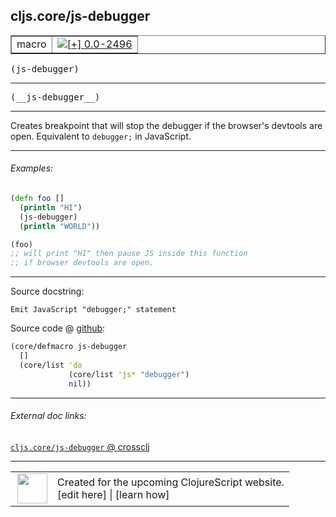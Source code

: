 ## cljs.core/js-debugger



 <table border="1">
<tr>
<td>macro</td>
<td><a href="https://github.com/cljsinfo/cljs-api-docs/tree/0.0-2496"><img valign="middle" alt="[+] 0.0-2496" title="Added in 0.0-2496" src="https://img.shields.io/badge/+-0.0--2496-lightgrey.svg"></a> </td>
</tr>
</table>

<samp>(js-debugger)</samp><br>

---

 <samp>
(__js-debugger__)<br>
</samp>

---

Creates breakpoint that will stop the debugger if the browser's devtools are
open.  Equivalent to `debugger;` in JavaScript.



---

###### Examples:

```clj
(defn foo []
  (println "HI")
  (js-debugger)
  (println "WORLD"))

(foo)
;; will print "HI" then pause JS inside this function
;; if browser devtools are open.
```



---



Source docstring:

```
Emit JavaScript "debugger;" statement
```


Source code @ [github]():

```clj
(core/defmacro js-debugger
  []
  (core/list 'do
             (core/list 'js* "debugger")
             nil))
```

<!--
Repo - tag - source tree - lines:

 <pre>

</pre>

-->

---



###### External doc links:

[`cljs.core/js-debugger` @ crossclj](http://crossclj.info/fun/cljs.core/js-debugger.html)<br>

---

 <table>
<tr><td>
<img valign="middle" align="right" width="48px" src="http://i.imgur.com/Hi20huC.png">
</td><td>
Created for the upcoming ClojureScript website.<br>
[edit here] | [learn how]
</td></tr></table>

[edit here]:https://github.com/cljsinfo/cljs-api-docs/blob/master/cljsdoc/cljs.core/js-debugger.cljsdoc
[learn how]:https://github.com/cljsinfo/cljs-api-docs/wiki/cljsdoc-files

<!--

This information was too distracting to show to readers, but I'll leave it
commented here since it is helpful to:

- pretty-print the data used to generate this document
- and show how to retrieve that data



The API data for this symbol:

```clj
{:description "Creates breakpoint that will stop the debugger if the browser's devtools are\nopen.  Equivalent to `debugger;` in JavaScript.",
 :ns "cljs.core",
 :name "js-debugger",
 :signature ["[]"],
 :name-encode "js-debugger",
 :history [["+" "0.0-2496"]],
 :type "macro",
 :full-name-encode "cljs.core/js-debugger",
 :source {:code "(core/defmacro js-debugger\n  []\n  (core/list 'do\n             (core/list 'js* \"debugger\")\n             nil))",
          :title "Source code",
          :repo "clojurescript",
          :tag "r1.8.40",
          :filename "src/main/clojure/cljs/core.cljc",
          :lines [854 859],
          :url "https://github.com/clojure/clojurescript/blob/r1.8.40/src/main/clojure/cljs/core.cljc#L854-L859"},
 :usage ["(js-debugger)"],
 :examples [{:id "87f2fa",
             :content "```clj\n(defn foo []\n  (println \"HI\")\n  (js-debugger)\n  (println \"WORLD\"))\n\n(foo)\n;; will print \"HI\" then pause JS inside this function\n;; if browser devtools are open.\n```"}],
 :full-name "cljs.core/js-debugger",
 :docstring "Emit JavaScript \"debugger;\" statement",
 :cljsdoc-url "https://github.com/cljsinfo/cljs-api-docs/blob/master/cljsdoc/cljs.core/js-debugger.cljsdoc"}

```

Retrieve the API data for this symbol:

```clj
;; from Clojure REPL
(require '[clojure.edn :as edn])
(-> (slurp "https://raw.githubusercontent.com/cljsinfo/cljs-api-docs/catalog/cljs-api.edn")
    (edn/read-string)
    (get-in [:symbols "cljs.core/js-debugger"]))
```

-->
